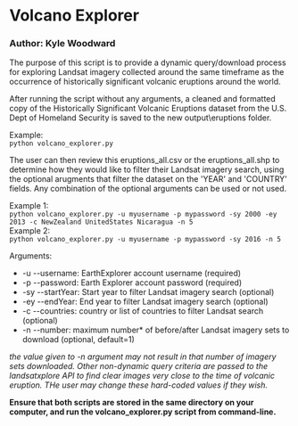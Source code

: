 # Volcano Explorer
### Author: Kyle Woodward

The purpose of this script is to provide a dynamic query/download process
for exploring Landsat imagery collected around the same timeframe as the occurrence of
historically significant volcanic eruptions around the world. 

After running the script without any arguments, a cleaned and formatted copy of 
the Historically Significant Volcanic Eruptions dataset from the U.S. Dept 
of Homeland Security is saved to the new output\eruptions folder.

Example:\
`python volcano_explorer.py`

The user can then review this eruptions_all.csv or the eruptions_all.shp to determine how they 
would like to filter their Landsat imagery search, using the optional arugments that filter the dataset on the 'YEAR'
and 'COUNTRY' fields. Any combination of the optional arguments can be used or not used.

Example 1:\
`python volcano_explorer.py -u myusername -p mypassword -sy 2000 -ey 2013 -c NewZealand UnitedStates Nicaragua -n 5`\
Example 2:\
`python volcano_explorer.py -u myusername -p mypassword -sy 2016 -n 5`

Arguments:
* -u --username: EarthExplorer account username (required)
* -p --password: Earth Explorer account password (required)
* -sy --startYear: Start year to filter Landsat imagery search (optional)
* -ey --endYear: End year to filter Landsat imagery search (optional)
* -c --countries: country or list of countries to filter Landsat search (optional)
* -n --number: maximum number* of before/after Landsat imagery sets to download (optional, default=1)


 _the value given to -n argument may not result in that number of imagery sets downloaded.
    Other non-dynamic query criteria are passed to the landsatxplore API to find
    clear images very close to the time of volcanic eruption. THe user may change
    these hard-coded values if they wish._
    
**Ensure that both scripts are stored in the same directory on your computer, and run the volcano_explorer.py script from command-line.**

